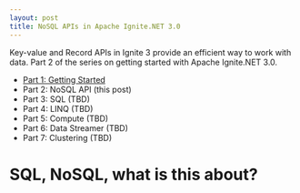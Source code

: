 ```yaml
---
layout: post
title: NoSQL APIs in Apache Ignite.NET 3.0
---
```


Key-value and Record APIs in Ignite 3 provide an efficient way to work with data. 
Part 2 of the series on getting started with Apache Ignite.NET 3.0.

* [Part 1: Getting Started](https://ptupitsyn.github.io/Getting-Started-With-Apache-Ignite-Net-3/)
* Part 2: NoSQL API (this post)
* Part 3: SQL (TBD)
* Part 4: LINQ (TBD)
* Part 5: Compute (TBD)
* Part 6: Data Streamer (TBD)
* Part 7: Clustering (TBD)

# SQL, NoSQL, what is this about?


